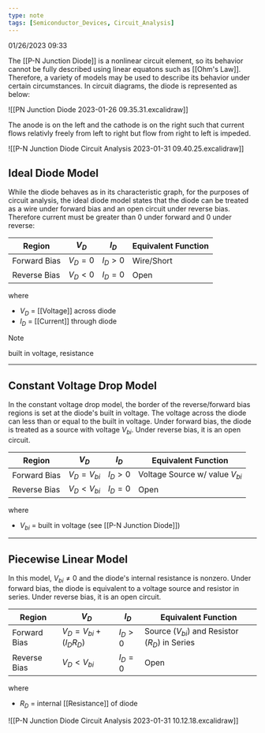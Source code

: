```yaml
---
type: note
tags: [Semiconductor_Devices, Circuit_Analysis]
---
```

01/26/2023 09:33

  

 The [[P-N Junction Diode]] is a nonlinear circuit element, so its behavior cannot be fully described using linear equatons such as [[Ohm's Law]]. Therefore, a variety of models may be used to describe its behavior under certain circumstances. In circuit diagrams, the diode is represented as below:
 
![[PN Junction Diode 2023-01-26 09.35.31.excalidraw]]

 The anode is on the left and the cathode is on the right such that current flows relativly freely from left to right but flow from right to left is impeded.
 
![[P-N Junction Diode Circuit Analysis 2023-01-31 09.40.25.excalidraw]]

## Ideal Diode Model
While the diode behaves as in its characteristic graph, for the purposes of circuit analysis, the ideal diode model states that the diode can be treated as a wire under forward bias and an open circuit under reverse bias. Therefore current must be greater than 0 under forward and 0 under reverse:

Region | $V_D$ | $I_D$ |Equivalent Function
-----|-----|-----|-----
Forward Bias | $V_D=0$| $I_{D}>0$| Wire/Short
Reverse Bias | $V_D<0$| $I_{D}=0$| Open

where
- $V_D$ = [[Voltage]] across diode
- $I_D$ = [[Current]] through diode

>[!note]
>built in voltage, resistance

---
## Constant Voltage Drop Model
In the constant voltage drop model, the border of the reverse/forward bias regions is set at the diode's built in voltage. The voltage across the diode can less than or equal to the built in voltage. Under forward bias, the diode is treated as a source with voltage $V_{bi}$. Under reverse bias, it is an open circuit.

Region | $V_D$ | $I_D$ | Equivalent Function
-----|-----|-----|-----
Forward Bias | $V_D=V_{bi}$| $I_{D}>0$| Voltage Source w/ value $V_{bi}$
Reverse Bias | $V_D<V_{bi}$| $I_{D}=0$| Open

where
- $V_{bi}$ = built in voltage (see [[P-N Junction Diode]])



---

## Piecewise Linear Model
In this model, $V_{bi}\ne0$ and the diode's internal resistance is nonzero. Under forward bias, the diode is equivalent to a voltage source and resistor in series. Under reverse bias, it is an open circuit.

Region | $V_D$ | $I_D$ | Equivalent Function
-----|-----|-----|-----
Forward Bias | $V_D=V_{bi}+(I_DR_D)$| $I_{D}>0$| Source ($V_{bi}$) and Resistor ($R_D$) in Series
Reverse Bias | $V_D<V_{bi}$| $I_{D}=0$| Open

where
- $R_D$ = internal [[Resistance]] of diode

![[P-N Junction Diode Circuit Analysis 2023-01-31 10.12.18.excalidraw]]